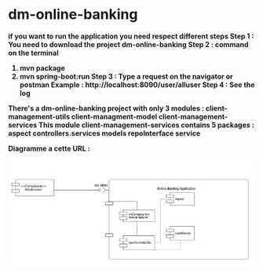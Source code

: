 # dm-online-banking

<b>if you want to run the application you need respect different steps<b>
Step 1 : You need to download the project dm-online-banking
Step 2 : command on the terminal 
1) mvn package
2) mvn spring-boot:run
Step 3 : Type a request on the navigator or postman
Example : http://localhost:8090/user/alluser
Step 4 : See the log

There's a dm-online-banking project with only 3 modules :
client-management-utils
client-managment-model
client-management-services
This module client-management-services contains 5 packages :
aspect
controllers.services
models
repoInterface
service

Diagramme a cette URL : 
![alt text](https://raw.githubusercontent.com/rubenedery/dm-online-banking/master/client-management-services/src/main/resources/img/component-diagram.png)


